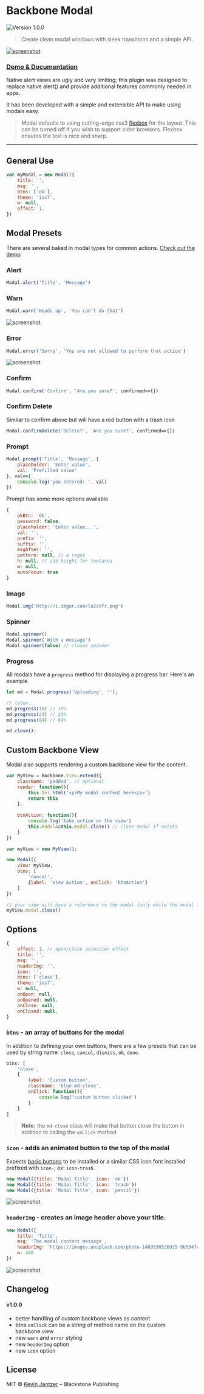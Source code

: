 # Backbone Modal

![Version 1.0.0](https://img.shields.io/badge/Version-1.0.0-blue.svg)

> Create clean modal windows with sleek transitions and a simple API.

[![screenshot](http://i.imgur.com/lu2sHfr.png)](http://kjantzer.github.io/backbone-modal/)

### [Demo & Documentation](https://github.com/kjantzer/backbone-modal)

Native alert views are ugly and very limiting; this plugin was designed to replace native alert() and provide additional features commonly needed in apps.

It has been developed with a simple and extensible API to make using modals easy.

> Modal defaults to using cutting-edge css3 [flexbox](http://caniuse.com/#feat=flexbox) for the layout. This can be turned off if you wish to support older browsers. Flexbox ensures the text is nice and sharp.

***

## General Use

```js
var myModal = new Modal({
    title: '',
    msg: '',
    btns: ['ok'],
    theme: 'ios7',
    w: null,
    effect: 1,
})
```

## Modal Presets

There are several baked in modal types for common actions. [Check out the demo](http://kjantzer.github.io/backbone-modal/)

### Alert

```js
Modal.alert('Title', 'Message')
```

### Warn

```js
Modal.warn('Heads up', 'You can‘t do that')
```

![screenshot](https://i.imgur.com/WR08tw8.png)

### Error

```js
Modal.error('Sorry', 'You are not allowed to perform that action')
```

![screenshot](https://i.imgur.com/a3B8LPD.png)

### Confirm

```js
Modal.confirm('Confirm', 'Are you sure?', confirmed=>{})
```

### Confirm Delete

Similar to confirm above but will have a red button with a trash icon

```js
Modal.confirmDelete('Delete?', 'Are you sure?', confirmed=>{})
```

### Prompt

```js
Modal.prompt('Title', 'Message', {
    placeholder: 'Enter value',
    val: 'Prefilled value'
}, val=>{
    console.log('you entered: ', val)
})
```

Prompt has some more options available

```js
{
    okBtn: 'Ok',
    password: false,
    placeholder: 'Enter value...',
    val: '',
    prefix: '',
    suffix: '',
    msgAfter: '',
    pattern: null, // a regex
    h: null, // add height for textarea
    w: null,
    autoFocus: true
}
```

### Image

```js
Modal.img('http://i.imgur.com/lu2sHfr.png')
```

### Spinner

```js
Modal.spinner()
Modal.spinner('With a message')
Modal.spinner(false) // closes spinner
```

### Progress

All modals have a `progress` method for displaying a progress bar. Here's an example

```js
let md = Modal.progress('Uploading', '');

// later...
md.progress(10) // 10%
md.progress(23) // 23%
md.progress(84) // 84%

md.close();
```

## Custom Backbone View

Modal also supports rendering a custom backbone view for the content.

```js
var MyView = Backbone.View.extend({
    className: 'padded', // optional
    render: function(){
        this.$el.html('<p>My modal content here</p>')
        return this
    },
    
    btnAction: function(){
        console.log('take action on the view')
        this.modal&&this.modal.close() // close modal if exists
    }
})

var myView = new MyView();

new Modal({
    view: myView,
    btns: [
        'cancel',
        {label: 'View Action', onClick: 'btnAction'}
    ]
})

// your view will have a reference to the modal (only while the modal is open)
myView.modal.close()
```

## Options

```js
{
    effect: 1, // open/close animation effect
    title: '',
    msg: '',
    headerImg: '',
    icon: '',
    btns: ['close'],
    theme: 'ios7',
    w: null,
    onOpen: null,
    onOpened: null,
    onClose: null,
    onClosed: null,
}
```

### `btns` - an array of buttons for the modal

In addition to defining your own buttons, there are a few presets that can be used by string name: `close`, `cancel`, `dismiss`, `ok`, `done`.

```js
btns: [
    'close',
    {
        label: 'Custom button',
        className: 'blue md-close',
        onClick: function(){
            console.log('custom button clicked')
        }
    }
]
```

>**Note:** the `md-close` class will make that button close the button in addition to calling the `onClick` method

### `icon` - adds an animated button to the top of the modal

Expects [basic buttons](https://github.com/kjantzer/basic-buttons) to be installed or a similar CSS icon font installed prefixed with `icon-`; ex: `icon-trash`.

```js
new Modal({title: 'Modal Title', icon: 'ok'})
new Modal({title: 'Modal Title', icon: 'trash'})
new Modal({title: 'Modal Title', icon: 'pencil'})
```

![screenshot](https://i.imgur.com/8oXxnYN.jpg)

### `headerImg` - creates an image header above your title.

```js
new Modal({
    title: 'Title',
    msg: 'The modal content message',
    headerImg: 'https://images.unsplash.com/photo-1469536526925-9b5547cd5d68?auto=format&fit=crop&w=2852&q=80',
    w: 400
})
```

![screenshot](https://i.imgur.com/100YR2L.png)

## Changelog

#### v1.0.0
- better handling of custom backbone views as content
- btns `onClick` can be a string of method name on the custom backbone.view
- new `warn` and `error` styling
- new `headerImg` option
- new `icon` option

## License

MIT © [Kevin Jantzer](https://twitter.com/kjantzer) – Blackstone Publishing
